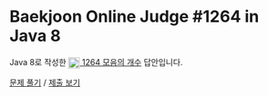 # Baekjoon Online Judge #1264 in Java 8
Java 8로 작성한 [<img src="https://static.solved.ac/tier_small/2.svg" height="20" align="center">
1264 모음의 개수](https://www.acmicpc.net/problem/1264) 답안입니다.

[문제 풀기](https://www.acmicpc.net/problem/1264) /
[제출 보기](https://www.acmicpc.net/source/86762930)

